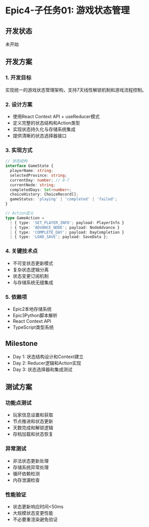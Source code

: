 # Epic4-子任务01: 游戏状态管理

## 开发状态
未开始

## 开发方案

### 1. 开发目标
实现统一的游戏状态管理架构，支持7天线性解锁机制和游戏流程控制。

### 2. 设计方案
- 使用React Context API + useReducer模式
- 定义完整的状态结构和Action类型
- 实现状态持久化与存储系统集成
- 提供清晰的状态选择器接口

### 3. 实现方式
```typescript
// 状态结构
interface GameState {
  playerName: string;
  selectedProvince: string;
  currentDay: number; // 0-7
  currentNode: string;
  completedDays: Set<number>;
  choiceHistory: ChoiceRecord[];
  gameStatus: 'playing' | 'completed' | 'failed';
}

// Action定义
type GameAction = 
  | { type: 'SET_PLAYER_INFO'; payload: PlayerInfo }
  | { type: 'ADVANCE_NODE'; payload: NodeAdvance }
  | { type: 'COMPLETE_DAY'; payload: DayCompletion }
  | { type: 'LOAD_SAVE'; payload: SaveData };
```

### 4. 关键技术点
- 不可变状态更新模式
- 复杂状态逻辑分离
- 状态变更订阅机制
- 与存储系统无缝集成

### 5. 依赖项
- Epic2本地存储系统
- Epic3Python脚本解析
- React Context API
- TypeScript类型系统

## Milestone

- Day 1: 状态结构设计和Context建立
- Day 2: Reducer逻辑和Action实现
- Day 3: 状态选择器和集成测试

## 测试方案

### 功能点测试
- 玩家信息设置和获取
- 节点推进和状态更新
- 天数完成和解锁逻辑
- 存档加载和状态恢复

### 异常测试
- 非法状态更新处理
- 存储系统异常处理
- 循环依赖检测
- 内存泄漏检查

### 性能验证
- 状态更新响应时间<50ms
- 大规模状态变更性能
- 不必要重渲染避免验证